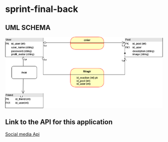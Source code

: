 # sprint-final-back

## UML SCHEMA
![uml_social_media](https://github.com/Ezdev2/sprint-final-back/blob/main/src/assets/uml_sm.png)

## Link to the API for this application 
[Social media Api](https://app.swaggerhub.com/apis-docs/FANSOAEZRA/social_media_api/0.0.1)
